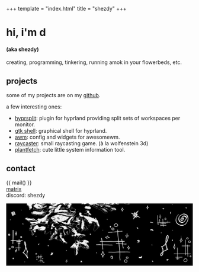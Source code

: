 +++
template = "index.html"
title = "shezdy"
+++

# hi, i'm d
#### (aka shezdy)
creating, programming, tinkering, running amok in your flowerbeds, etc.

## projects

some of my projects are on my [github](https://github.com/shezdy).

a few interesting ones:

- [hyprsplit](https://github.com/shezdy/ags-dots): plugin for hyprland providing split sets of workspaces per monitor.
- [gtk shell](https://github.com/shezdy/ags-dots): graphical shell for hyprland.
- [awm](https://github.com/shezdy/awesome): config and widgets for awesomewm.
- [raycaster](https://github.com/shezdy/raycaster): small raycasting game. (à la wolfenstein 3d)
- [plantfetch](https://github.com/shezdy/plantfetch): cute little system information tool.

## contact

{{ mail() }}  
[matrix](https://matrix.to/#/@shezdy:envs.net "@shezdy:envs.net")  
discord: shezdy

![art by me](/img/image.png)

